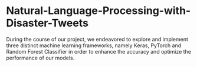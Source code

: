 # Natural-Language-Processing-with-Disaster-Tweets
During the course of our project, we endeavored to explore and implement three distinct machine 
learning frameworks, namely Keras, PyTorch and Random Forest Classifier in order to 
enhance the accuracy and optimize the performance of our models.
